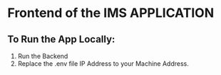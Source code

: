 # Frontend of the IMS APPLICATION

## To Run the App Locally: 
1. Run the Backend
2. Replace the .env file IP Address to your Machine Address. 